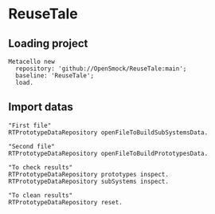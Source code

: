 # ReuseTale

## Loading project

```Smalltalk
Metacello new
  repository: 'github://OpenSmock/ReuseTale:main';
  baseline: 'ReuseTale';
  load.
```

## Import datas

```Smalltalk
"First file"
RTPrototypeDataRepository openFileToBuildSubSystemsData. 
```

```Smalltalk
"Second file"
RTPrototypeDataRepository openFileToBuildPrototypesData. 
```

```Smalltalk
"To check results"
RTPrototypeDataRepository prototypes inspect.
RTPrototypeDataRepository subSystems inspect.
```

```Smalltalk
"To clean results"
RTPrototypeDataRepository reset.
```
